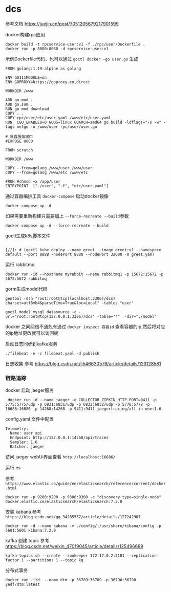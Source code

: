 # dcs

参考文档 https://juejin.cn/post/7051205679217901599


docker构建rpc应用
```
docker build -t rpcservice-user:v1 -f ./rpc/user/Dockerfile .
docker run -p 8080:8080 -d rpcservice-user:v1
```

示例Dockerfile代码，也可以通过 `goctl docker -go user.go` 生成
```
FROM golang:1.19-alpine as golang

ENV GO111MODULE=on
ENV GOPROXY=https://goproxy.cn,direct

WORKDIR /www

ADD go.mod .
ADD go.sum .
RUN go mod download
COPY . .
COPY rpc/user/etc/user.yaml /www/etc/user.yaml
RUN  CGO_ENABLED=0 GOOS=linux GOARCH=amd64 go build -ldflags="-s -w" -tags netgo -o /www/user rpc/user/user.go

# 暴露服务端口
#EXPOSE 8080

FROM scratch

WORKDIR /www

COPY --from=golang /www/user /www/user
COPY --from=golang /www/etc /www/etc

#RUN #chmod +x /app/user
ENTRYPOINT  ["./user", "-f", "etc/user.yaml"]
```

通过容器编排工具 ```docker-compose``` 启动docker镜像

```
docker-compose up -d
```

如果需要重新构建只需要加上 ```--force-recreate --build```参数
```
docker-compose up -d --force-recreate --build
```

goctl生成k8s脚本文件

```

[//]: # (goctl kube deploy --name greet --image greet:v1 --namespace default --port 8888 -nodePort 8888 --nodePort 32000 -0 greet.yam)
```

运行 rabbitmq

```
docker run -id --hostname myrabbit --name rabbitmq1 -p 15672:15672 -p 5672:5672 rabbitmq
```

gorm生成model代码

```
gentool -dsn "root:root@tcp(localhost:3306)/dcs?charset=utf8mb4&parseTime=True&loc=Local" -tables "user"
```

```jsunicoderegexp
goctl model mysql datasource -c -url="root:root@tcp(127.0.0.1:3306)/dcs" -table="*"  -dir="./model"
```

docker 之间网络不通剋有通过  ```docker inspect 容器id``` 查看容器的ip,然后将对应的ip地址更改就可以访问呢

启动日志同步到kafka服务

``` 
./filebeat -e -c filebeat.yaml -d publish
```

日志收集 参考 https://blog.csdn.net/jj546630576/article/details/123128581

### 链路追踪

docker 启动 jaeger服务

```
 docker run -d --name jaeger -e COLLECTOR_ZIPKIN_HTTP_PORT=9411 -p 5775:5775/udp -p 6831:6831/udp -p 6832:6832/udp -p 5778:5778 -p 16686:16686 -p 14268:14268 -p 9411:9411 jaegertracing/all-in-one:1.6
```
config.yaml 文件中配置

```
Telemetry:
  Name: user.api
  Endpoint: http://127.0.0.1:14268/api/traces
  Sampler: 1.6
  Batcher: jaeger
  ```

访问 jaeger webUi界面查看 `http://localhost:16686/`

运行 es

参考 `https://www.elastic.co/guide/en/elasticsearch/reference/current/docker.html`

```
docker run -p 9200:9200 -p 9300:9300 -e "discovery.type=single-node" docker.elastic.co/elasticsearch/elasticsearch:7.2.0
```

安装 kabana 
参考 `https://blog.csdn.net/qq_34285557/article/details/127242907`

```
docker run -d --name kabana -v ./config/:/usr/share/kibana/config -p 5601:5601 kibana:7.2.0
```
kafka 创建 topic 
参考 https://blog.csdn.net/weixin_47019045/article/details/125496689
```
kafka-topics.sh --create --zookeeper 172.17.0.2:2181 --replication-factor 1 --partitions 1 --topic kq
```

分布式事务

```jsunicoderegexp
docker run -itd  --name dtm -p 36789:36789 -p 36790:36790  yedf/dtm:latest
```